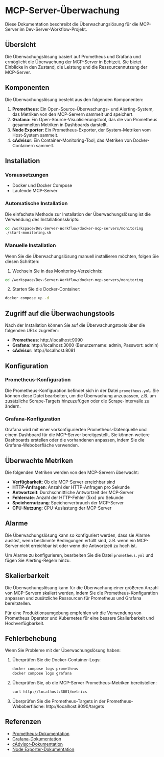# MCP-Server-Überwachung

Diese Dokumentation beschreibt die Überwachungslösung für die MCP-Server im Dev-Server-Workflow-Projekt.

## Übersicht

Die Überwachungslösung basiert auf Prometheus und Grafana und ermöglicht die Überwachung der MCP-Server in Echtzeit. Sie bietet Einblicke in den Zustand, die Leistung und die Ressourcennutzung der MCP-Server.

## Komponenten

Die Überwachungslösung besteht aus den folgenden Komponenten:

1. **Prometheus**: Ein Open-Source-Überwachungs- und Alerting-System, das Metriken von den MCP-Servern sammelt und speichert.
2. **Grafana**: Ein Open-Source-Visualisierungstool, das die von Prometheus gesammelten Metriken in Dashboards darstellt.
3. **Node Exporter**: Ein Prometheus-Exporter, der System-Metriken vom Host-System sammelt.
4. **cAdvisor**: Ein Container-Monitoring-Tool, das Metriken von Docker-Containern sammelt.

## Installation

### Voraussetzungen

- Docker und Docker Compose
- Laufende MCP-Server

### Automatische Installation

Die einfachste Methode zur Installation der Überwachungslösung ist die Verwendung des Installationsskripts:

```bash
cd /workspace/Dev-Server-Workflow/docker-mcp-servers/monitoring
./start-monitoring.sh
```

### Manuelle Installation

Wenn Sie die Überwachungslösung manuell installieren möchten, folgen Sie diesen Schritten:

1. Wechseln Sie in das Monitoring-Verzeichnis:

```bash
cd /workspace/Dev-Server-Workflow/docker-mcp-servers/monitoring
```

2. Starten Sie die Docker-Container:

```bash
docker compose up -d
```

## Zugriff auf die Überwachungstools

Nach der Installation können Sie auf die Überwachungstools über die folgenden URLs zugreifen:

- **Prometheus**: http://localhost:9090
- **Grafana**: http://localhost:3000 (Benutzername: admin, Passwort: admin)
- **cAdvisor**: http://localhost:8081

## Konfiguration

### Prometheus-Konfiguration

Die Prometheus-Konfiguration befindet sich in der Datei `prometheus.yml`. Sie können diese Datei bearbeiten, um die Überwachung anzupassen, z.B. um zusätzliche Scrape-Targets hinzuzufügen oder die Scrape-Intervalle zu ändern.

### Grafana-Konfiguration

Grafana wird mit einer vorkonfigurierten Prometheus-Datenquelle und einem Dashboard für die MCP-Server bereitgestellt. Sie können weitere Dashboards erstellen oder die vorhandenen anpassen, indem Sie die Grafana-Weboberfläche verwenden.

## Überwachte Metriken

Die folgenden Metriken werden von den MCP-Servern überwacht:

- **Verfügbarkeit**: Ob die MCP-Server erreichbar sind
- **HTTP-Anfragen**: Anzahl der HTTP-Anfragen pro Sekunde
- **Antwortzeit**: Durchschnittliche Antwortzeit der MCP-Server
- **Fehlerrate**: Anzahl der HTTP-Fehler (5xx) pro Sekunde
- **Speichernutzung**: Speicherverbrauch der MCP-Server
- **CPU-Nutzung**: CPU-Auslastung der MCP-Server

## Alarme

Die Überwachungslösung kann so konfiguriert werden, dass sie Alarme auslöst, wenn bestimmte Bedingungen erfüllt sind, z.B. wenn ein MCP-Server nicht erreichbar ist oder wenn die Antwortzeit zu hoch ist.

Um Alarme zu konfigurieren, bearbeiten Sie die Datei `prometheus.yml` und fügen Sie Alerting-Regeln hinzu.

## Skalierbarkeit

Die Überwachungslösung kann für die Überwachung einer größeren Anzahl von MCP-Servern skaliert werden, indem Sie die Prometheus-Konfiguration anpassen und zusätzliche Ressourcen für Prometheus und Grafana bereitstellen.

Für eine Produktionsumgebung empfehlen wir die Verwendung von Prometheus Operator und Kubernetes für eine bessere Skalierbarkeit und Hochverfügbarkeit.

## Fehlerbehebung

Wenn Sie Probleme mit der Überwachungslösung haben:

1. Überprüfen Sie die Docker-Container-Logs:
   ```bash
   docker compose logs prometheus
   docker compose logs grafana
   ```

2. Überprüfen Sie, ob die MCP-Server Prometheus-Metriken bereitstellen:
   ```bash
   curl http://localhost:3001/metrics
   ```

3. Überprüfen Sie die Prometheus-Targets in der Prometheus-Weboberfläche:
   http://localhost:9090/targets

## Referenzen

- [Prometheus-Dokumentation](https://prometheus.io/docs/introduction/overview/)
- [Grafana-Dokumentation](https://grafana.com/docs/grafana/latest/)
- [cAdvisor-Dokumentation](https://github.com/google/cadvisor)
- [Node Exporter-Dokumentation](https://github.com/prometheus/node_exporter)